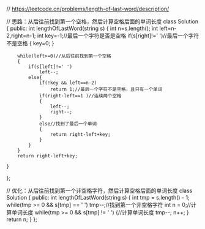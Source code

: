// https://leetcode.cn/problems/length-of-last-word/description/


// 思路：从后往前找到第一个空格，然后计算空格后面的单词长度
class Solution {
public:
    int lengthOfLastWord(string s) {
        int n=s.length();
        int left=n-2,right=n-1;
        int key=-1;//最后一个字符是否是空格
        if(s[right]!=' ')//最后一个字符不是空格
        {
            key=0;
        }
            
        while(left>=0)//从后往前找到第一个空格
        {
            if(s[left]!=' ')
                left--;
            else{
                if(!key && left==n-2)
                    return 1;//最后一个字符不是空格，且只有一个单词
                if(right-left==1 )//连续两个空格
                {
                    left--;
                    right--;
                }
                else//找到了最后一个单词
                {
                    return right-left+key;
                }
            }
        }
        return right-left+key;

    }
};

// 优化：从后往前找到第一个非空格字符，然后计算空格后面的单词长度
class Solution {
public:
    int lengthOfLastWord(string s) {
        int tmp = s.length() - 1;
        while(tmp >= 0 && s[tmp] == ' ') tmp--;//找到第一个非空格字符
        int n = 0;//计算单词长度
        while(tmp >= 0 && s[tmp] != ' ') {//计算单词长度
            tmp--; n++;
        }
        return n;
    }
};